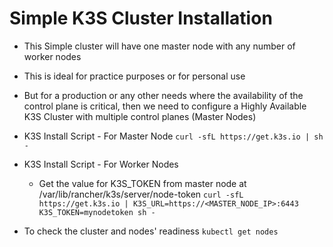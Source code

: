 # Simple K3S Cluster Installation
- This Simple cluster will have one master node with any number of worker nodes
- This is ideal for practice purposes or for personal use
- But for a production or any other needs where the availability of the control plane is critical, then we need to configure a Highly Available K3S Cluster with multiple control planes (Master Nodes)

- K3S Install Script - For Master Node
`curl -sfL https://get.k3s.io | sh -`

- K3S Install Script - For Worker Nodes
    - Get the value for K3S_TOKEN from master node at /var/lib/rancher/k3s/server/node-token
`curl -sfL https://get.k3s.io | K3S_URL=https://<MASTER_NODE_IP>:6443 K3S_TOKEN=mynodetoken sh -`

- To check the cluster and nodes' readiness
`kubectl get nodes`